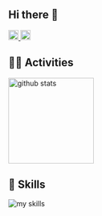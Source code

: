 ## Hi there 👋

<p align="left">
  <a href="https://github.com/kazuki0205">
    <img height="20" src="https://komarev.com/ghpvc/?username=kazuki0205" />
  </a>
  <a href="https://github.com/kazuki0205">
    <img height="20" src="https://img.shields.io/github/followers/kazuki0205?label=follow&logo=github&style=flat" />
  </a>
</p>

## 🏃‍♀️ Activities
<div align="left"> 
  <img alt="github stats" height="170px" src="https://github-readme-stats.vercel.app/api/top-langs/?username=kazuki0205&theme=vue-dark&layout=compact" />
</div>

## 🌱 Skills
<img alt="my skills" src="https://skillicons.dev/icons?theme=dark&perline=7&i=html,css,js,ts,react,php,mysql,figma,photoshop,illustrator,kotlin,python,docker,azure" />
<br>


